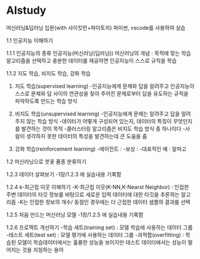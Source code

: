 # AIstudy

머신러닝&딥러닝 입문(with 사이킷런+파이토치)
파이썬, vscode를 사용하여 실습

1.1 인공지능 이해하기

1.1.1 인공지능의 종류
인공지능(머신러닝(딥러닝))
머신러닝의 개념 : 목적에 맞는 학습 알고리즘을 선택하고 충분한 데이터를 제공하면 인공지능이 스스로 규칙을 학습

1.1.2 지도 학습, 비지도 학습, 강화 학습
1) 지도 학습(supervised learning) 
-인공지능에게 문제와 답을 알려주고 인공지능이 스스로 문제와 답 사이의 연관성을 찾아 주어진 문제로부터 답을 유도하는 규칙을 파악하도록 만드는 학습 방식

2) 비지도 학습(unsupervised learning)
-인공지능에게 문제는 알려주고 답을 알려주지 않는 학습 방식 
-데이터가 어떻게 구성되어 있는지, 데이터의 특징이 무엇인지를 발견하는 것이 목적
-클러스터링 알고리즘은 비지도 학습 방식 중 하나이다
-사람이 생각하지 못한 데이터의 특성을 발견하는데 큰 도움을 줌

3) 강화 학습(reinforcement learning)
-에이전트 : 
-보상 : 
-대표적인 예 : 알파고

1.2 머신러닝으로 붓꽃 품종 분류하기

1.2.3 데이터 살펴보기
-1장/1.2.3 에 실습내용 기록함

1.2.4 k-최근접 이웃 이해하기
-K-최근접 이웃(K-NN,K-Nearst Neighbor) : 인접한 주변 데이터의 타깃 정보를 바탕으로 새로운 입력 데이터에 대한 타깃을 추론하는 알고리즘
-K는 인접한 정보의 개수/ 동점인 경우에는 더 근접한 데이터 샘플의 결과를 선택

1.2.5 처음 만드는 머신러닝 모델
-1장/1.2.5 에 실습내용 기록함

1.2.6 프로젝트 개선하기
-학습 세트(training set) : 모델 학습에 사용하는 데이터 그룹
-테스트 세트(test set) : 모델 평가에 사용하는 데이터 그룹
-과적합(overfitting) : 학습된 모델이 학습데이터에서는 훌륭한 성능을 보이지만 테스트 데이터에서는 성능이 떨어지는 것을 지칭하는 용어